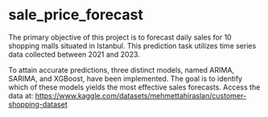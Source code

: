 # sale_price_forecast
The primary objective of this project is to forecast daily sales for 10 shopping malls situated in Istanbul. This prediction task utilizes time series data collected between 2021 and 2023. 

To attain accurate predictions, three distinct models, named ARIMA, SARIMA, and XGBoost, have been implemented. The goal is to identify which of these models yields the most effective sales forecasts.
Access the data at:
https://www.kaggle.com/datasets/mehmettahiraslan/customer-shopping-dataset
